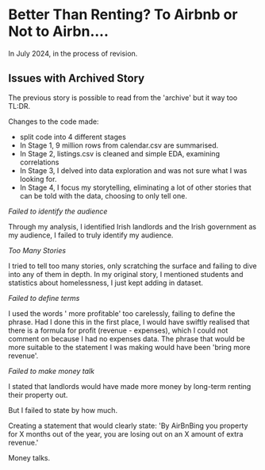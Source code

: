 # Better Than Renting? To Airbnb or Not to Airbn.... 

In July 2024, in the process of revision. 

## Issues with Archived Story
The previous story is possible to read from the 'archive' but it way too TL:DR.

Changes to the code made:
- split code into 4 different stages
- In Stage 1, 9 million rows from calendar.csv are summarised.
- In Stage 2, listings.csv is cleaned and simple EDA, examining correlations
- In Stage 3, I delved into data exploration and was not sure what I was looking for.
- In Stage 4, I focus my storytelling, eliminating a lot of other stories that can be told with the data, choosing to only tell one. 

*Failed to identify the audience*

Through my analysis, I identified Irish landlords and the Irish government as my audience, I failed to truly identify my audience. 

*Too Many Stories*

I tried to tell too many stories, only scratching the surface and failing to dive into any of them in depth. In my original story, I mentioned students and statistics about homelessness, I just kept adding in dataset. 

*Failed to define terms*

I used the words ' more profitable' too carelessly, failing to define the phrase. 
Had I done this in the first place, I would have swiftly realised that there is a formula for profit (revenue - expenses), which I could not comment on because I had no expenses data.
The phrase that would be more suitable to the statement I was making would have been 'bring more revenue'.

*Failed to make money talk*

I stated that landlords would have made more money by long-term renting their property out. 

But I failed to state by how much. 

Creating a statement that would clearly state: 'By AirBnBing you property for X months out of the year, you are losing out on an X amount of extra revenue.'

Money talks. 


 